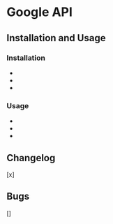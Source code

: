 # Google API

## Installation and Usage

### Installation
- 
- 
- 

### Usage
- 
- 
- 

## Changelog
[x] 

## Bugs
[] 
